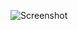 ![Screenshot](https://raw.githubusercontent.com/Cryakl/Ultimate-RAT-Collection/refs/heads/main/SlhRat/Slh/Screenshot.png)

